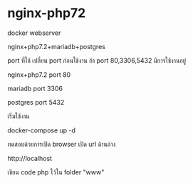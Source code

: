 # nginx-php72
docker webserver

nginx+php7.2+mariadb+postgres

port ที่ใช้ เปลี่ยน port ก่อนใช้งาน ถ้า port 80,3306,5432 มีการใช้งานอยู่

nginx+php7.2 port 80

mariadb port 3306

postgres port 5432

เริ่มใช้งาน

docker-compose up -d

ทดสอบด้วยการเปิด browser เปิด url ด้านล่าง

http://localhost

เขียน code php ไว้ใน folder "www"
